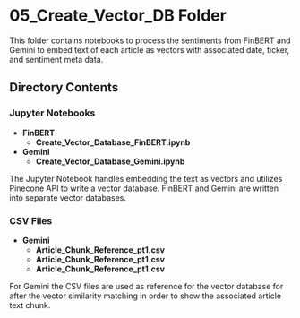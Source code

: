 # 05_Create_Vector_DB Folder

This folder contains notebooks to process the sentiments from FinBERT and Gemini to embed text of each article as vectors with associated date, ticker, and sentiment meta data.

## Directory Contents

### Jupyter Notebooks
- **FinBERT**
  - **Create_Vector_Database_FinBERT.ipynb**
- **Gemini**
  - **Create_Vector_Database_Gemini.ipynb**

The Jupyter Notebook handles embedding the text as vectors and utilizes Pinecone API to write a vector database. FinBERT and Gemini are written into separate vector databases.

### CSV Files
- **Gemini**
  - **Article_Chunk_Reference_pt1.csv**
  - **Article_Chunk_Reference_pt1.csv**
  - **Article_Chunk_Reference_pt1.csv**

For Gemini the CSV files are used as reference for the vector database for after the vector similarity matching in order to show the associated article text chunk.
